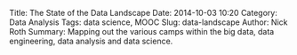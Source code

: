 Title: The State of the Data Landscape
Date: 2014-10-03 10:20
Category: Data Analysis
Tags: data science, MOOC
Slug: data-landscape
Author: Nick Roth
Summary: Mapping out the various camps within the big data, data engineering, data analysis and data science.

#
